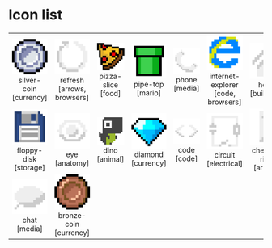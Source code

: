 # Icon list

<table>
	<tbody>
		<tr>
			<td align="center"><img src="./png-150/silver-coin.png" width="100px"/><br/><span>silver-coin</span><br/><span>[currency]</span></td>
			<td align="center"><img src="./png-150/refresh.png" width="100px"/><br/><span>refresh</span><br/><span>[arrows, browsers]</span></td>
			<td align="center"><img src="./png-150/pizza-slice.png" width="100px"/><br/><span>pizza-slice</span><br/><span>[food]</span></td>
			<td align="center"><img src="./png-150/pipe-top.png" width="100px"/><br/><span>pipe-top</span><br/><span>[mario]</span></td>
			<td align="center"><img src="./png-150/phone.png" width="100px"/><br/><span>phone</span><br/><span>[media]</span></td>
			<td align="center"><img src="./png-150/internet-explorer.png" width="100px"/><br/><span>internet-explorer</span><br/><span>[code, browsers]</span></td>
			<td align="center"><img src="./png-150/home.png" width="100px"/><br/><span>home</span><br/><span>[buildings]</span></td>
			<td align="center"><img src="./png-150/gold-coin.png" width="100px"/><br/><span>gold-coin</span><br/><span>[currency]</span></td>
		</tr>
		<tr>
			<td align="center"><img src="./png-150/floppy-disk.png" width="100px"/><br/><span>floppy-disk</span><br/><span>[storage]</span></td>
			<td align="center"><img src="./png-150/eye.png" width="100px"/><br/><span>eye</span><br/><span>[anatomy]</span></td>
			<td align="center"><img src="./png-150/dino.png" width="100px"/><br/><span>dino</span><br/><span>[animal]</span></td>
			<td align="center"><img src="./png-150/diamond.png" width="100px"/><br/><span>diamond</span><br/><span>[currency]</span></td>
			<td align="center"><img src="./png-150/code.png" width="100px"/><br/><span>code</span><br/><span>[code]</span></td>
			<td align="center"><img src="./png-150/circuit.png" width="100px"/><br/><span>circuit</span><br/><span>[electrical]</span></td>
			<td align="center"><img src="./png-150/chevron-right.png" width="100px"/><br/><span>chevron-right</span><br/><span>[arrows]</span></td>
			<td align="center"><img src="./png-150/chevron-left.png" width="100px"/><br/><span>chevron-left</span><br/><span>[arrows]</span></td>
		</tr>
		<tr>
			<td align="center"><img src="./png-150/chat.png" width="100px"/><br/><span>chat</span><br/><span>[media]</span></td>
			<td align="center"><img src="./png-150/bronze-coin.png" width="100px"/><br/><span>bronze-coin</span><br/><span>[currency]</span></td>
	</tbody>
</table>
